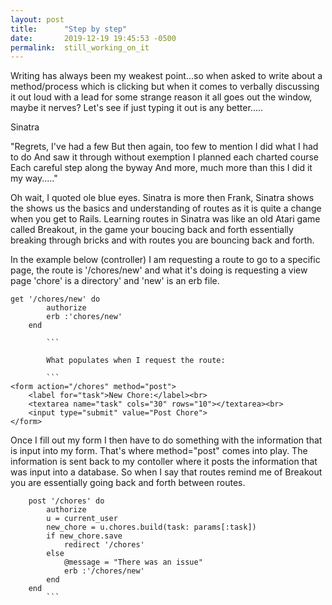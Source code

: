 ```yaml
---
layout: post
title:      "Step by step"
date:       2019-12-19 19:45:53 -0500
permalink:  still_working_on_it
---
```


Writing has always been my weakest point...so when asked to write about a method/process which is clicking but when it comes to verbally discussing it out loud with a lead for some strange reason it all goes out the window, maybe it nerves?  Let's see if just typing it out is any better.....

Sinatra

"Regrets, I've had a few
But then again, too few to mention
I did what I had to do
And saw it through without exemption
I planned each charted course
Each careful step along the byway
And more, much more than this
I did it my way....."

Oh wait,  I quoted ole blue eyes.  Sinatra is more then Frank,  Sinatra shows the shows us the basics and understanding of routes as it is quite a change when you get to Rails.  Learning routes in Sinatra was like an old Atari game called Breakout, in the game your boucing back and forth essentially breaking through bricks and with routes you are bouncing back and forth.

In the example below (controller) I am requesting a route to go to a specific page, the route is '/chores/new' and what it's doing is requesting a view page 'chore' is a directory' and 'new' is an erb file.  

```
get '/chores/new' do
        authorize
        erb :'chores/new'
    end
		
		```
		
		What populates when I request the route:
		
		```
<form action="/chores" method="post">
    <label for="task">New Chore:</label><br>
    <textarea name="task" cols="30" rows="10"></textarea><br>
    <input type="submit" value="Post Chore">
</form>
```

Once I fill out my form I then have to do something with the information that is input into my form.  That's where method="post" comes into play.  The information is sent back to my contoller where it posts the information that was input into a database.  So when I say that routes remind me of Breakout you are essentially going back and forth between routes.

```
    post '/chores' do
        authorize
        u = current_user
        new_chore = u.chores.build(task: params[:task])
        if new_chore.save
            redirect '/chores'
        else
            @message = "There was an issue"
            erb :'/chores/new'
        end
    end
		```




